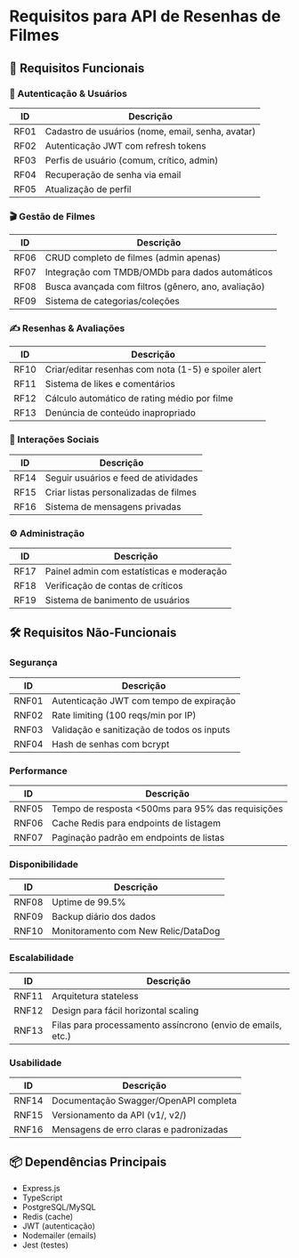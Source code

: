 # Requisitos para API de Resenhas de Filmes

## 📌 Requisitos Funcionais

### 🔐 Autenticação & Usuários

| ID   | Descrição                                         |
| ---- | ------------------------------------------------- |
| RF01 | Cadastro de usuários (nome, email, senha, avatar) |
| RF02 | Autenticação JWT com refresh tokens               |
| RF03 | Perfis de usuário (comum, crítico, admin)         |
| RF04 | Recuperação de senha via email                    |
| RF05 | Atualização de perfil                             |

### 🎬 Gestão de Filmes

| ID   | Descrição                                           |
| ---- | --------------------------------------------------- |
| RF06 | CRUD completo de filmes (admin apenas)              |
| RF07 | Integração com TMDB/OMDb para dados automáticos     |
| RF08 | Busca avançada com filtros (gênero, ano, avaliação) |
| RF09 | Sistema de categorias/coleções                      |

### ✍️ Resenhas & Avaliações

| ID   | Descrição                                            |
| ---- | ---------------------------------------------------- |
| RF10 | Criar/editar resenhas com nota (1-5) e spoiler alert |
| RF11 | Sistema de likes e comentários                       |
| RF12 | Cálculo automático de rating médio por filme         |
| RF13 | Denúncia de conteúdo inapropriado                    |

### 🤝 Interações Sociais

| ID   | Descrição                             |
| ---- | ------------------------------------- |
| RF14 | Seguir usuários e feed de atividades  |
| RF15 | Criar listas personalizadas de filmes |
| RF16 | Sistema de mensagens privadas         |

### ⚙️ Administração

| ID   | Descrição                                 |
| ---- | ----------------------------------------- |
| RF17 | Painel admin com estatísticas e moderação |
| RF18 | Verificação de contas de críticos         |
| RF19 | Sistema de banimento de usuários          |

## 🛠️ Requisitos Não-Funcionais

### Segurança

| ID    | Descrição                                  |
| ----- | ------------------------------------------ |
| RNF01 | Autenticação JWT com tempo de expiração    |
| RNF02 | Rate limiting (100 reqs/min por IP)        |
| RNF03 | Validação e sanitização de todos os inputs |
| RNF04 | Hash de senhas com bcrypt                  |

### Performance

| ID    | Descrição                                         |
| ----- | ------------------------------------------------- |
| RNF05 | Tempo de resposta <500ms para 95% das requisições |
| RNF06 | Cache Redis para endpoints de listagem            |
| RNF07 | Paginação padrão em endpoints de listas           |

### Disponibilidade

| ID    | Descrição                           |
| ----- | ----------------------------------- |
| RNF08 | Uptime de 99.5%                     |
| RNF09 | Backup diário dos dados             |
| RNF10 | Monitoramento com New Relic/DataDog |

### Escalabilidade

| ID    | Descrição                                                   |
| ----- | ----------------------------------------------------------- |
| RNF11 | Arquitetura stateless                                       |
| RNF12 | Design para fácil horizontal scaling                        |
| RNF13 | Filas para processamento assíncrono (envio de emails, etc.) |

### Usabilidade

| ID    | Descrição                               |
| ----- | --------------------------------------- |
| RNF14 | Documentação Swagger/OpenAPI completa   |
| RNF15 | Versionamento da API (v1/, v2/)         |
| RNF16 | Mensagens de erro claras e padronizadas |

## 📦 Dependências Principais

- Express.js
- TypeScript
- PostgreSQL/MySQL
- Redis (cache)
- JWT (autenticação)
- Nodemailer (emails)
- Jest (testes)
